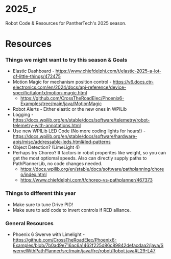 # 2025_r
Robot Code &amp; Resources for PantherTech's 2025 season.

# Resources

### Things we might want to try this season & Goals

- Elastic Dashboard - https://www.chiefdelphi.com/t/elastic-2025-a-lot-of-little-things/472475
- Motion Magic for mechanism position control - https://v6.docs.ctr-electronics.com/en/2024/docs/api-reference/device-specific/talonfx/motion-magic.html
   - https://github.com/CrossTheRoadElec/Phoenix6-Examples/tree/main/java/MotionMagic
- Robot Alerts - Either elastic or the new ones in WPILib
- Logging - https://docs.wpilib.org/en/stable/docs/software/telemetry/robot-telemetry-with-annotations.html
- Use new WPILib LED Code (No more coding lights for hours!) - https://docs.wpilib.org/en/stable/docs/software/hardware-apis/misc/addressable-leds.html#led-patterns
- Object Detection? (LimeLight 4)
- Perhaps try Choreo? It factors in robot properites like weight, so you can get the most optiomal speeds. Also can directly supply paths to PathPlannerLib, no code changes needed.
  - https://docs.wpilib.org/en/stable/docs/software/pathplanning/choreo/index.html
  - https://www.chiefdelphi.com/t/choreo-vs-pathplanner/467373

### Things to different this year
- Make sure to tune Drive PID!
- Make sure to add code to invert controls if RED alliance.

### General Resources
- Phoenix 6 Swerve with Limelight - https://github.com/CrossTheRoadElec/Phoenix6-Examples/blob/7b0ad9e716ac6a1462f225d86c89842defacdaa2/java/SwerveWithPathPlanner/src/main/java/frc/robot/Robot.java#L29-L47
